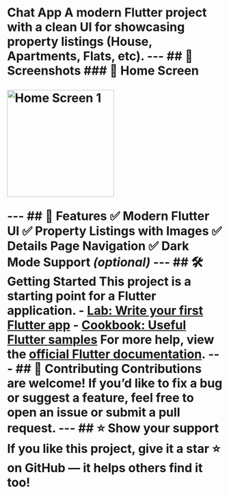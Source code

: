 # Chat App A modern Flutter project with a clean UI for showcasing property listings (House, Apartments, Flats, etc). --- ## 📱 Screenshots ### 🏡 Home Screen <p float="left"> <img src="screenshot/home.jpeg" alt="Home Screen 1" width="250"/> </p> --- ## 🚀 Features ✅ Modern Flutter UI ✅ Property Listings with Images ✅ Details Page Navigation ✅ Dark Mode Support *(optional)* --- ## 🛠️ Getting Started This project is a starting point for a **Flutter application**. - [Lab: Write your first Flutter app](https://docs.flutter.dev/get-started/codelab) - [Cookbook: Useful Flutter samples](https://docs.flutter.dev/cookbook) For more help, view the [official Flutter documentation](https://docs.flutter.dev/). --- ## 🤝 Contributing Contributions are welcome! If you’d like to fix a bug or suggest a feature, feel free to **open an issue** or **submit a pull request**. --- ## ⭐ Show your support If you like this project, **give it a star** ⭐ on GitHub — it helps others find it too!
